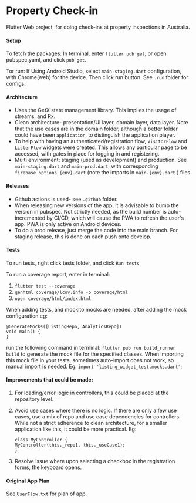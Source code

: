 # Property Check-in
Flutter Web project, for doing check-ins at property inspections in Australia.

#### Setup
To fetch the packages:
In terminal, enter `flutter pub get`, or open pubspec.yaml, and click `pub get`.

Tor run:
If Using Android Studio, select `main-staging.dart` configuration, with Chrome(web) for the device. Then click run 
button. See `.run`   folder for configs.

#### Architecture
* Uses the GetX state management library. This implies the usage of streams, and Rx.
* Clean architecture- presentation/UI layer, domain layer, data layer.
  Note that the use cases are in the domain folder, although a better folder could have been `application`, to 
  distinguish the application player.
* To help with having an authenticated/registration flow, `VisitorFlow` and `ListerFlow` widgets were created. This 
  allows any particular page to be accessed, with gates in place for logging in and registering.
* Multi environment: staging (used as development) and production. See `main-staging.dart` and `main-prod.dart`, with 
  corresponding 
  `firebase_options_{env}.dart` (note the imports in `main-{env}.dart` ) files

#### Releases
* Github actions is used- see `.github` folder.
* When releasing new versions of the app, it is advisable to bump the version in pubspec. Not strictly needed, as the 
  build number is auto-incremented by CI/CD, which will cause the PWA to refresh the user's app. PWA is only active 
  on Android devices.
* To do a prod release, just merge the code into the main branch. For staging release, this is done on each push onto 
develop.

#### Tests
To run tests, right click tests folder, and click `Run tests`

To run a coverage report, enter in terminal:
1) `flutter test --coverage`
2) `genhtml coverage/lcov.info -o coverage/html`
3) `open coverage/html/index.html`

When adding tests, and mockito mocks are needed, after adding the mock configuration eg:
```
@GenerateMocks([ListingRepo, AnalyticsRepo])
void main() {
}
```
run the following command in terminal:
`flutter pub run build_runner build`
to generate the mock file for the specified classes. When importing this mock file in your tests, sometimes
auto-import does not work, so manual import is needed. Eg.
`import 'listing_widget_test.mocks.dart'`;

#### Improvements that could be made:
1) For loading/error logic in controllers, this could be placed at the repository level.
2) Avoid use cases where there is no logic. If there are only a few use cases, use a mix of repo and use case
   dependencies for controllers. While not a strict adherence to clean architecture, for a smaller application like
   this, it could be more practical.
   Eg:
   ```
   class MyController {
   MyController(this._repo1, this._useCase1);
   }
   ```

3) Resolve issue where upon selecting a checkbox in the registration forms, the keyboard opens.


#### Original App Plan
See `UserFlow.txt` for plan of app.